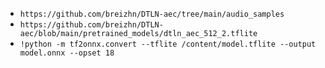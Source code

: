 - `https://github.com/breizhn/DTLN-aec/tree/main/audio_samples`
- `https://github.com/breizhn/DTLN-aec/blob/main/pretrained_models/dtln_aec_512_2.tflite`
- `!python -m tf2onnx.convert --tflite /content/model.tflite --output model.onnx --opset 18`

